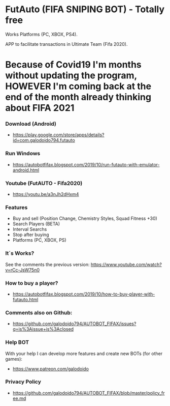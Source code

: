 # FutAuto (FIFA SNIPING BOT) - Totally free
Works Platforms (PC, XBOX, PS4).

APP to facilitate transactions in Ultimate Team (Fifa 2020).

# Because of Covid19 I'm months without updating the program, HOWEVER I'm coming back at the end of the month already thinking about FIFA 2021

### Download (Android)
* https://play.google.com/store/apps/details?id=com.galodoido794.futauto

### Run Windows
* https://autobotfifax.blogspot.com/2019/10/run-futauto-with-emulator-android.html

### Youtube (FutAUTO - Fifa2020)
* https://youtu.be/a3nJh2dHxm4

### Features
* Buy and sell (Position Change, Chemistry Styles, Squad Fitness +30)   
* Search Players (BETA)
* Interval Searchs
* Stop after buying
* Platforms (PC, XBOX, PS)

### It´s Works?
See the comments the previous version: https://www.youtube.com/watch?v=rCc-JsW75n0

### How to buy a player?
* https://autobotfifax.blogspot.com/2019/10/how-to-buy-player-with-futauto.html

### Comments also on Github: 
* https://github.com/galodoido794/AUTOBOT_FIFAX/issues?q=is%3Aissue+is%3Aclosed

### Help BOT
With your help I can develop more features and create new BOTs (for other games): 
* https://www.patreon.com/galodoido

### Privacy Policy
* https://github.com/galodoido794/AUTOBOT_FIFAX/blob/master/policy_free.md

